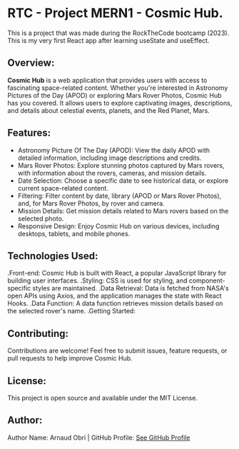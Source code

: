 # RTC - Project MERN1 - Cosmic Hub.

This is a project that was made during the RockTheCode bootcamp (2023). This is my very first React app after learning useState and useEffect.

## Overview:

**Cosmic Hub** is a web application that provides users with access to fascinating space-related content. Whether you're interested in Astronomy Pictures of the Day (APOD) or exploring Mars Rover Photos, Cosmic Hub has you covered. It allows users to explore captivating images, descriptions, and details about celestial events, planets, and the Red Planet, Mars.

## Features:

- Astronomy Picture Of The Day (APOD): View the daily APOD with detailed information, including image descriptions and credits.
- Mars Rover Photos: Explore stunning photos captured by Mars rovers, with information about the rovers, cameras, and mission details.
- Date Selection: Choose a specific date to see historical data, or explore current space-related content.
- Filtering: Filter content by date, library (APOD or Mars Rover Photos), and, for Mars Rover Photos, by rover and camera.
- Mission Details: Get mission details related to Mars rovers based on the selected photo.
- Responsive Design: Enjoy Cosmic Hub on various devices, including desktops, tablets, and mobile phones.

## Technologies Used:

.Front-end: Cosmic Hub is built with React, a popular JavaScript library for building user interfaces.
.Styling: CSS is used for styling, and component-specific styles are maintained.
.Data Retrieval: Data is fetched from NASA's open APIs using Axios, and the application manages the state with React Hooks.
.Data Function: A data function retrieves mission details based on the selected rover's name.
.Getting Started:

## Contributing:

Contributions are welcome! Feel free to submit issues, feature requests, or pull requests to help improve Cosmic Hub.

## License:

This project is open source and available under the MIT License.

## Author:

Author Name: Arnaud Obri | GitHub Profile: [See GitHub Profile](https://github.com/arobri67)
